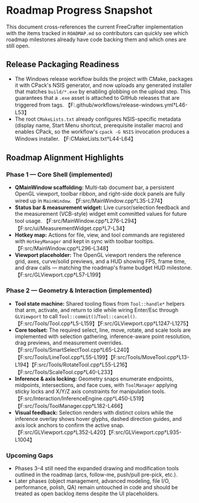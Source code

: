 # Roadmap Progress Snapshot

This document cross-references the current FreeCrafter implementation with the
items tracked in `ROADMAP.md` so contributors can quickly see which roadmap
milestones already have code backing them and which ones are still open.

## Release Packaging Readiness

* The Windows release workflow builds the project with CMake, packages it with
  CPack's NSIS generator, and now uploads any generated installer that matches
  `build/*.exe` by enabling globbing on the upload step. This guarantees that a
  `.exe` asset is attached to GitHub releases that are triggered from tags.
  【F:.github/workflows/release-windows.yml†L46-L53】
* The root `CMakeLists.txt` already configures NSIS-specific metadata (display
  name, Start Menu shortcut, prerequisite installer macro) and enables CPack,
  so the workflow's `cpack -G NSIS` invocation produces a Windows installer.
  【F:CMakeLists.txt†L44-L64】

## Roadmap Alignment Highlights

### Phase 1 — Core Shell (implemented)

* **QMainWindow scaffolding:** Multi-tab document bar, a persistent OpenGL
  viewport, toolbar ribbon, and right-side dock panels are fully wired up in
  `MainWindow`. 【F:src/MainWindow.cpp†L35-L274】
* **Status bar & measurement widget:** Live cursor/selection feedback and the
  measurement (VCB-style) widget emit committed values for future tool usage.
  【F:src/MainWindow.cpp†L276-L294】【F:src/ui/MeasurementWidget.cpp†L7-L34】
* **Hotkey map:** Actions for file, view, and tool commands are registered with
  `HotkeyManager` and kept in sync with toolbar tooltips. 【F:src/MainWindow.cpp†L296-L348】
* **Viewport placeholder:** The OpenGL viewport renders the reference grid,
  axes, curve/solid previews, and a HUD showing FPS, frame time, and draw calls
  — matching the roadmap's frame budget HUD milestone. 【F:src/GLViewport.cpp†L57-L199】

### Phase 2 — Geometry & Interaction (implemented)

* **Tool state machine:** Shared tooling flows from `Tool::handle*` helpers that
  arm, activate, and return to idle while wiring Enter/Esc through
  `GLViewport` to call `Tool::commit()`/`Tool::cancel()`. 【F:src/Tools/Tool.cpp†L5-L159】【F:src/GLViewport.cpp†L1247-L1275】
* **Core toolset:** The required select, line, move, rotate, and scale tools are
  implemented with selection gathering, inference-aware point resolution, drag
  previews, and measurement overrides. 【F:src/Tools/SmartSelectTool.cpp†L65-L240】【F:src/Tools/LineTool.cpp†L55-L199】【F:src/Tools/MoveTool.cpp†L13-L194】【F:src/Tools/RotateTool.cpp†L55-L216】【F:src/Tools/ScaleTool.cpp†L40-L233】
* **Inference & axis locking:** Geometry snaps enumerate endpoints, midpoints,
  intersections, and face cues, with `ToolManager` applying sticky locks and
  X/Y/Z axis constraints for manipulation tools. 【F:src/Interaction/InferenceEngine.cpp†L450-L519】【F:src/Tools/ToolManager.cpp†L182-L466】
* **Visual feedback:** Selection renders with distinct colors while the
  inference overlay shows hover glyphs, dashed direction guides, and axis lock
  anchors to confirm the active snap. 【F:src/GLViewport.cpp†L352-L420】【F:src/GLViewport.cpp†L935-L1004】

### Upcoming Gaps

* Phases 3–4 still need the expanded drawing and modification tools outlined in
  the roadmap (arcs, follow-me, push/pull pre-pick, etc.).
* Later phases (object management, advanced modeling, file I/O, performance,
  polish, QA) remain untouched in code and should be treated as open backlog
  items despite the UI placeholders.

